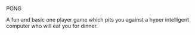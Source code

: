 PONG

A fun and basic one player game which pits you against a hyper intelligent
computer who will eat you for dinner.
